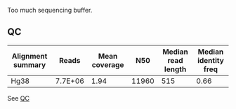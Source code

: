 Too much sequencing buffer.

## QC 

| Alignment summary | Reads    | Mean coverage | N50   | Median read length | Median identity freq |
|-------------------|----------|---------------|-------|--------------------|----------------------|
| Hg38              | 7.7E+06 | 1.94          | 11960 | 515               | 0.66                |

See [QC](https://raw.githack.com/ziphra/long_reads/main/SQK_LSK114_6622CY001478_27032023/files/6622CY001478_QC.html)